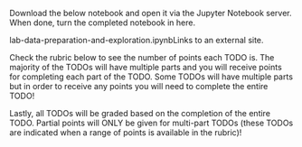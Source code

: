 Download the below notebook and open it via the Jupyter Notebook server. When done, turn the completed notebook in here.

lab-data-preparation-and-exploration.ipynbLinks to an external site.

Check the rubric below to see the number of points each TODO is. The majority of the TODOs will have multiple parts and you will receive points for completing each part of the TODO. Some TODOs will have multiple parts but in order to receive any points you will need to complete the entire TODO! 

Lastly, all TODOs will be graded based on the completion of the entire TODO. Partial points will ONLY be given for multi-part TODOs (these TODOs are indicated when a range of points is available in the rubric)!

